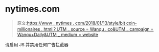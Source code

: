 # nytimes.com

> 原文:[https://www . nytimes . com/2018/01/13/style/bit coin-millionaires . html？UTM _ source = Wanqu . co&UTM _ campaign = Wanqu+Daily&UTM _ medium = website](https://www.nytimes.com/2018/01/13/style/bitcoin-millionaires.html?utm_source=wanqu.co&utm_campaign=Wanqu+Daily&utm_medium=website)

请启用 JS 并禁用任何广告拦截器